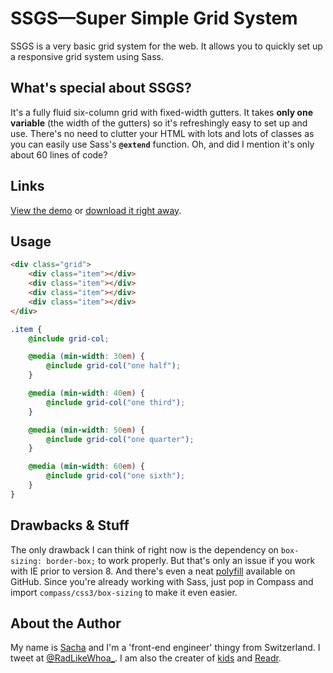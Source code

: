 # SSGS—Super Simple Grid System

SSGS is a very basic grid system for the web. It allows you to quickly set up a responsive grid system using Sass.

## What's special about SSGS?

It's a fully fluid six-column grid with fixed-width gutters. It takes **only one variable** (the width of the gutters) so it's refreshingly easy to set up and use. There's no need to clutter your HTML with lots and lots of classes as you can easily use Sass's **`@extend`** function. Oh, and did I mention it's only about 60 lines of code?

## Links

[View the demo](http://radlikewhoa.github.com/SSGS) or [download it right away](https://raw.github.com/RadLikeWhoa/SSGS/master/ssgs.scss).

## Usage

```html
<div class="grid">
    <div class="item"></div>
    <div class="item"></div>
    <div class="item"></div>
    <div class="item"></div>
</div>
```

```scss
.item {
    @include grid-col;

    @media (min-width: 30em) {
        @include grid-col("one half");
    }

    @media (min-width: 40em) {
        @include grid-col("one third");
    }

    @media (min-width: 50em) {
        @include grid-col("one quarter");
    }

    @media (min-width: 60em) {
        @include grid-col("one sixth");
    }
}
```

## Drawbacks & Stuff

The only drawback I can think of right now is the dependency on `box-sizing: border-box;` to work properly. But that's only an issue if you work with IE prior to version 8. And there's even a neat [polyfill](https://github.com/Schepp/box-sizing-polyfill "Christian Schaefer's box-sizing polyfill.") available on GitHub. Since you're already working with Sass, just pop in Compass and import `compass/css3/box-sizing` to make it even easier.

## About the Author

My name is [Sacha](http://sachaschmid.ch) and I'm a 'front-end engineer' thingy from Switzerland. I tweet at [@RadLikeWhoa_](http://twitter.com/RadLikeWhoa_). I am also the creater of [kids](http://codepen.io/RadLikeWhoa/full/cAJEo) and [Readr](http://readrtheme.tumblr.com).